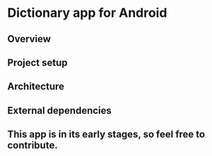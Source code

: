# Dictionary app for Android

## Overview

## Project setup

## Architecture

## External dependencies

## This app is in its early stages, so feel free to contribute.